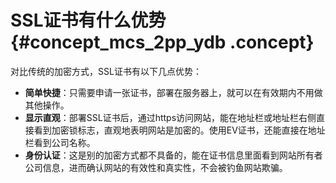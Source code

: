 # SSL证书有什么优势 {#concept_mcs_2pp_ydb .concept}

对比传统的加密方式，SSL证书有以下几点优势：

-   **简单快捷**：只需要申请一张证书，部署在服务器上，就可以在有效期内不用做其他操作。
-   **显示直观**：部署SSL证书后，通过https访问网站，能在地址栏或地址栏右侧直接看到加密锁标志，直观地表明网站是加密的。使用EV证书，还能直接在地址栏看到公司名称。
-   **身份认证**：这是别的加密方式都不具备的，能在证书信息里面看到网站所有者公司信息，进而确认网站的有效性和真实性，不会被钓鱼网站欺骗。

